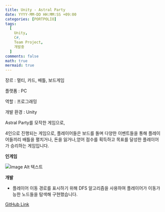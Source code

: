 ```yaml
---
title: Unity - Astral Party
date: YYYY-MM-DD HH:MM:SS +09:00
categories: [PORTPOLIO]
tags:
  [
    Unity,
    C#,
    Team Project,
    개발중
  ]
comments: false
math: true
mermaid: true
---
```


장르 : 멀티, 카드, 배틀, 보드게임

플랫폼 : PC

역할 : 프로그래밍

개발 환경 : Unity

Astral Party를 모작한 게임으로,

4인으로 진행되는 게임으로, 플레이어들은 보드를 돌며 다양한 이벤트들을 통해 플레이어들끼리 배틀을 펼치거나, 
돈을 잃거나,얻어 점수를 획득하고 목표를 달성한 플레이어가 승리하는 게임입니다. 

**인게임**



![Image Alt 텍스트]({{site.url}}/assets/img/astral.png )



**개발**

<ul>
    <li>플레이어 이동 경로를 표시하기 위해 DFS 알고리즘을 사용하여 플레이어가 이동가능한 노드들을 탐색해 구현했습니다.</li>
</ul>

[GitHub Link](https://github.com/miro0325/Astral_Mojak) 


